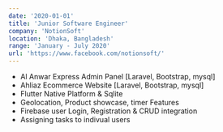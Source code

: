 ```yaml
---
date: '2020-01-01'
title: 'Junior Software Engineer'
company: 'NotionSoft'
location: 'Dhaka, Bangladesh'
range: 'January - July 2020'
url: 'https://www.facebook.com/notionsoft/'
---
```


- Al Anwar Express Admin Panel [Laravel, Bootstrap, mysql]
- Ahliaz Ecommerce Website [Laravel, Bootstrap, mysql]
- Flutter Native Platform & Sqlite
- Geolocation, Product showcase, timer Features
- Firebase user Login, Registration & CRUD integration
- Assigning tasks to indivual users
